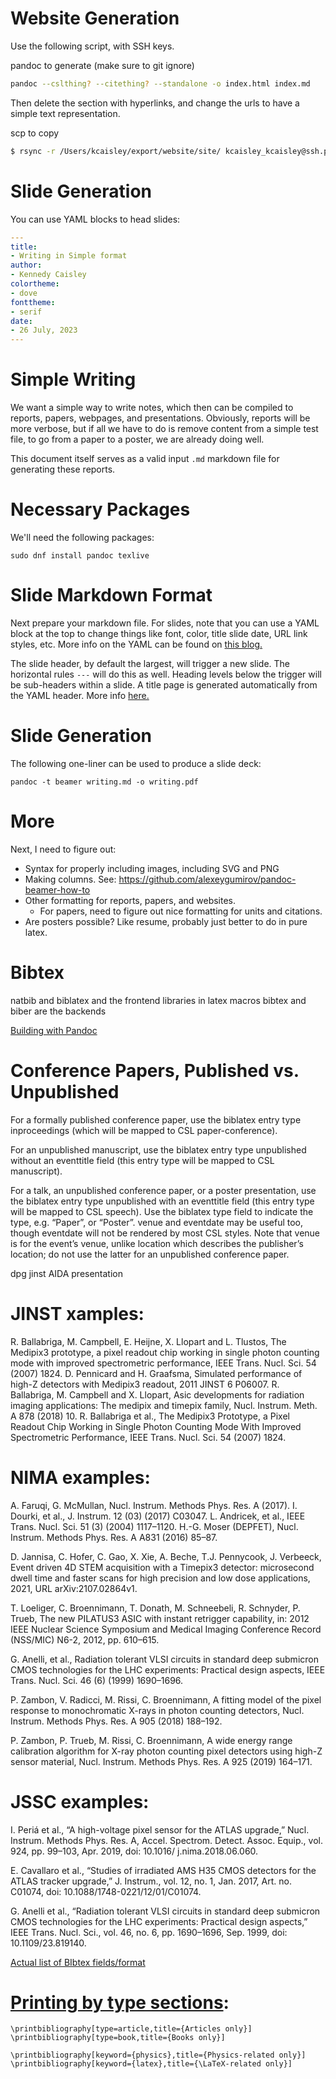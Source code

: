 # Website Generation

Use the following script, with SSH keys.

pandoc to generate (make sure to git ignore)

```bash
pandoc --cslthing? --citething? --standalone -o index.html index.md 
```

Then delete the section with hyperlinks, and change the urls to have a simple text representation.

scp to copy
```bash
$ rsync -r /Users/kcaisley/export/website/site/ kcaisley_kcaisley@ssh.phx.nearlyfreespeech.net:/home/public/
```


# Slide Generation


You can use YAML blocks to head slides:

```yaml
---
title:
- Writing in Simple format
author:
- Kennedy Caisley
colortheme:
- dove
fonttheme:
- serif
date:
- 26 July, 2023
---
```


# Simple Writing

We want a simple way to write notes, which then can be compiled to reports, papers, webpages, and presentations. Obviously, reports will be more verbose, but if all we have to do is remove content from a simple test file, to go from a paper to a poster, we are already doing well.

This document itself serves as a valid input `.md` markdown file for generating these reports.

# Necessary Packages

We'll need the following packages:

```
sudo dnf install pandoc texlive 
```

# Slide Markdown Format

Next prepare your markdown file. For slides, note that you can use a YAML block at the top to change things like font, color, title slide date, URL link styles, etc. More info on the YAML can be found on [this blog.](https://github.com/alexeygumirov/pandoc-beamer-how-to)

The slide header, by default the largest, will trigger a new slide. The horizontal rules `---` will do this as well.  Heading levels below the trigger will be sub-headers within a slide. A title page is generated automatically from the YAML header. More info [here.](https://ashwinschronicles.github.io/beamer-slides-using-markdown-and-pandoc)

# Slide Generation

The following one-liner can be used to produce a slide deck:

```
pandoc -t beamer writing.md -o writing.pdf
```

# More

Next, I need to figure out:

* Syntax for properly including images, including SVG and PNG
* Making columns. See: https://github.com/alexeygumirov/pandoc-beamer-how-to
* Other formatting for reports, papers, and websites.
  * For papers, need to figure out nice formatting for units and citations.
* Are posters possible? Like resume, probably just better to do in pure latex.

# Bibtex
natbib and biblatex and the frontend libraries in latex macros
bibtex and biber are the backends


[Building with Pandoc](https://pandoc.org/chunkedhtml-demo/9.1-specifying-bibliographic-data.html)

# Conference Papers, Published vs. Unpublished

For a formally published conference paper, use the biblatex entry type inproceedings (which will be mapped to CSL paper-conference).

For an unpublished manuscript, use the biblatex entry type unpublished without an eventtitle field (this entry type will be mapped to CSL manuscript).

For a talk, an unpublished conference paper, or a poster presentation, use the biblatex entry type unpublished with an eventtitle field (this entry type will be mapped to CSL speech). Use the biblatex type field to indicate the type, e.g. “Paper”, or “Poster”. venue and eventdate may be useful too, though eventdate will not be rendered by most CSL styles. Note that venue is for the event’s venue, unlike location which describes the publisher’s location; do not use the latter for an unpublished conference paper.


dpg
jinst
AIDA presentation


# JINST xamples:

R. Ballabriga, M. Campbell, E. Heijne, X. Llopart and L. Tlustos, The Medipix3 prototype, a pixel
readout chip working in single photon counting mode with improved spectrometric performance, IEEE
Trans. Nucl. Sci. 54 (2007) 1824.
D. Pennicard and H. Graafsma, Simulated performance of high-Z detectors with Medipix3 readout,
2011 JINST 6 P06007.
R. Ballabriga, M. Campbell and X. Llopart, Asic developments for radiation imaging applications: The
medipix and timepix family, Nucl. Instrum. Meth. A 878 (2018) 10.
R. Ballabriga et al., The Medipix3 Prototype, a Pixel Readout Chip Working in Single Photon Counting
Mode With Improved Spectrometric Performance, IEEE Trans. Nucl. Sci. 54 (2007) 1824.

# NIMA examples:
A. Faruqi, G. McMullan, Nucl. Instrum. Methods Phys. Res. A (2017).
I. Dourki, et al., J. Instrum. 12 (03) (2017) C03047.
L. Andricek, et al., IEEE Trans. Nucl. Sci. 51 (3) (2004) 1117–1120.
H.-G. Moser (DEPFET), Nucl. Instrum. Methods Phys. Res. A A831 (2016) 85–87.

D. Jannisa, C. Hofer, C. Gao, X. Xie, A. Beche, T.J. Pennycook, J. Verbeeck,
Event driven 4D STEM acquisition with a Timepix3 detector: microsecond dwell
time and faster scans for high precision and low dose applications, 2021, URL
arXiv:2107.02864v1.

T. Loeliger, C. Broennimann, T. Donath, M. Schneebeli, R. Schnyder, P. Trueb,
The new PILATUS3 ASIC with instant retrigger capability, in: 2012 IEEE Nuclear
Science Symposium and Medical Imaging Conference Record (NSS/MIC) N6-2,
2012, pp. 610–615.

G. Anelli, et al., Radiation tolerant VLSI circuits in standard deep submicron
CMOS technologies for the LHC experiments: Practical design aspects, IEEE
Trans. Nucl. Sci. 46 (6) (1999) 1690–1696.

P. Zambon, V. Radicci, M. Rissi, C. Broennimann, A fitting model of the pixel
response to monochromatic X-rays in photon counting detectors, Nucl. Instrum.
Methods Phys. Res. A 905 (2018) 188–192.

P. Zambon, P. Trueb, M. Rissi, C. Broennimann, A wide energy range calibration
algorithm for X-ray photon counting pixel detectors using high-Z sensor material,
Nucl. Instrum. Methods Phys. Res. A 925 (2019) 164–171.


# JSSC examples:
I. Periá et al., “A high-voltage pixel sensor for the ATLAS
upgrade,” Nucl. Instrum. Methods Phys. Res. A, Accel. Spectrom.
Detect. Assoc. Equip., vol. 924, pp. 99–103, Apr. 2019, doi: 10.1016/
j.nima.2018.06.060.

E. Cavallaro et al., “Studies of irradiated AMS H35 CMOS detectors
for the ATLAS tracker upgrade,” J. Instrum., vol. 12, no. 1, Jan. 2017,
Art. no. C01074, doi: 10.1088/1748-0221/12/01/C01074.

G. Anelli et al., “Radiation tolerant VLSI circuits in standard deep
submicron CMOS technologies for the LHC experiments: Practical
design aspects,” IEEE Trans. Nucl. Sci., vol. 46, no. 6, pp. 1690–1696,
Sep. 1999, doi: 10.1109/23.819140.


[Actual list of BIbtex fields/format](https://en.wikipedia.org/wiki/BibTeX)

# [Printing by type sections](https://www.overleaf.com/learn/latex/Bibliography_management_in_LaTeX):
```
\printbibliography[type=article,title={Articles only}]
\printbibliography[type=book,title={Books only}]

\printbibliography[keyword={physics},title={Physics-related only}]
\printbibliography[keyword={latex},title={\LaTeX-related only}]
```

